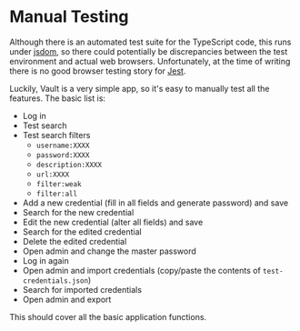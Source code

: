 # Manual Testing

Although there is an automated test suite for the TypeScript code, this runs under [jsdom](https://github.com/jsdom/jsdom), so there could potentially be discrepancies between the test environment and actual web browsers. Unfortunately, at the time of writing there is no good browser testing story for [Jest](https://jestjs.io/).

Luckily, Vault is a very simple app, so it's easy to manually test all the features. The basic list is:

 - Log in
 - Test search
 - Test search filters
    - `username:XXXX`
    - `password:XXXX`
    - `description:XXXX`
    - `url:XXXX`
    - `filter:weak`
    - `filter:all`
 - Add a new credential (fill in all fields and generate password) and save
 - Search for the new credential
 - Edit the new credential (alter all fields) and save
 - Search for the edited credential
 - Delete the edited credential
 - Open admin and change the master password
 - Log in again
 - Open admin and import credentials (copy/paste the contents of `test-credentials.json`)
 - Search for imported credentials
 - Open admin and export

 This should cover all the basic application functions.
